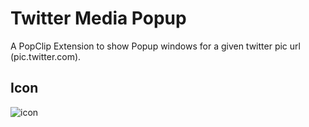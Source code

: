 # Twitter Media Popup

A PopClip Extension to show Popup windows for a given twitter pic url (pic.twitter.com).

## Icon

![icon](https://raw.githubusercontent.com/tsaiid/PopClip-Extensions/master/TwitterMediaPopup.popclipext/icon.png)
